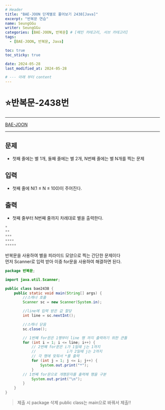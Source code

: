 ```yaml
---
# Header
title: "BAE-JOON 단계별로 풀어보기 2438[Java]"
excerpt: "반복문 연습"
name: SeungGGu
writer: SeungGGu
categories: [BAE-JOON, 반복문] # [메인 카테고리, 서브 카테고리]
tags:
  - [BAE-JOON, 반복문, Java]

toc: true
toc_sticky: true

date: 2024-05-28
last_modified_at: 2024-05-28

# --- 아래 부터 content
---
```


# ⭐반복문-2438번

---

[BAE-JOON](boj.kr/2438 "반복문")

---

## 문제

- 첫째 줄에는 별 1개, 둘째 줄에는 별 2개, N번째 줄에는 별 N개를 찍는 문제

## 입력

- 첫째 줄에 N(1 ≤ N ≤ 100)이 주어진다.

## 출력

- 첫째 줄부터 N번째 줄까지 차례대로 별을 출력한다.

```Java
*
**
***
****
*****
```

반복문을 사용하여 별을 피라미드 모양으로 찍는 간단한 문제이다  
먼저 Scanner로 입력 받아 이중 for문을 사용하여 해결하면 된다.

```java
package 반복문;

import java.util.Scanner;

public class bae2438 {
    public static void main(String[] args) {
        //스캐너 호출
        Scanner sc = new Scanner(System.in);

        //line에 입력 받은 값 할당
        int line = sc.nextInt();

        //스캐너 닫음
        sc.close();

        // 1번째 for문은 1행부터 line 행 까지 출력하기 위한 큰틀
        for (int i = 1; i <= line; i++) {
            // 2번째 for문은 i가 1일때 j는 1까지
            //              i가 2일때 j는 2까지
            // 각 행에 맞춰서 *를 출력
            for (int j = 1; j <= i; j++) {
                System.out.print("*");
            }
        // 1번째 for문으로 개행문자를 출력해 행을 구분
            System.out.print("\n");
        }
    }
}
```

> 제출 시 package 삭제 public class는 main으로 바꿔서 제출!!